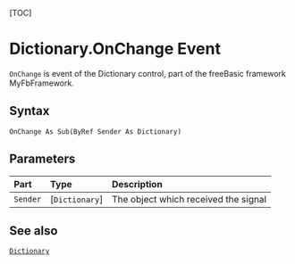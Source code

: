 [TOC]
# Dictionary.OnChange Event

`OnChange` is event of the Dictionary control, part of the freeBasic framework MyFbFramework.
## Syntax
```freeBasic
OnChange As Sub(ByRef Sender As Dictionary)
```

## Parameters

|Part|Type|Description|
| :------------ | :------------ | :------------ |
|`Sender`|[`Dictionary`]|The object which received the signal|

## See also
[`Dictionary`](Dictionary.md)
